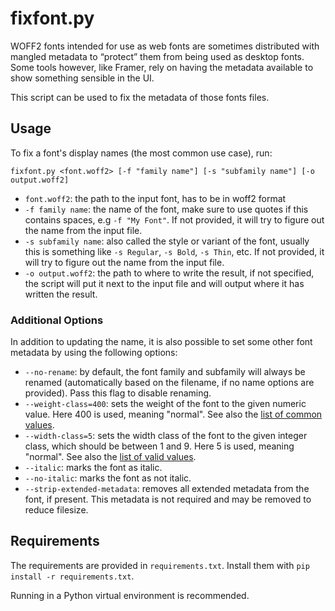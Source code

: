 # fixfont.py

WOFF2 fonts intended for use as web fonts are sometimes distributed with
mangled metadata to “protect” them from being used as desktop fonts. Some tools
however, like Framer, rely on having the metadata available to show something
sensible in the UI.

This script can be used to fix the metadata of those fonts files.

## Usage

To fix a font's display names (the most common use case), run:

```
fixfont.py <font.woff2> [-f "family name"] [-s "subfamily name"] [-o output.woff2]
```

- `font.woff2`: the path to the input font, has to be in woff2 format
- `-f family name`: the name of the font, make sure to use quotes if this contains spaces, e.g `-f "My Font"`. If not provided, it will try to figure out the name from the input file.
- `-s subfamily name`: also called the style or variant of the font, usually this is something like `-s Regular`, `-s Bold`, `-s Thin`, etc. If not provided, it will try to figure out the name from the input file.
- `-o output.woff2`: the path to where to write the result, if not specified, the script will put it next to the input file and will output where it has written the result.

### Additional Options

In addition to updating the name, it is also possible to set some other font metadata by using the following options:

- `--no-rename`: by default, the font family and subfamily will always be renamed (automatically based on the filename, if no name options are provided). Pass this flag to disable renaming.
- `--weight-class=400`: sets the weight of the font to the given numeric value. Here 400 is used, meaning "normal". See also the [list of common values](https://developer.mozilla.org/en-US/docs/Web/CSS/font-weight).
- `--width-class=5`: sets the width class of the font to the given integer class, which should be between 1 and 9. Here 5 is used, meaning "normal". See also the [list of valid values](https://learn.microsoft.com/en-us/typography/opentype/spec/os2#uswidthclass).
- `--italic`: marks the font as italic.
- `--no-italic`: marks the font as not italic.
- `--strip-extended-metadata`: removes all extended metadata from the font, if present. This metadata is not required and may be removed to reduce filesize.

## Requirements

The requirements are provided in `requirements.txt`. Install them with `pip install -r requirements.txt`.

Running in a Python virtual environment is recommended.
